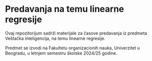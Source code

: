 # Predavanja na temu linearne regresije

Ovaj repozitorijum sadrži materijale za časove predavanja iz predmeta Veštačka inteligencija, na temu linearne regresije.

Predmet se izvodi na Fakultetu organizacionih nauka, Univerzitet u Beogradu, u letnjem semestru školske 2024/25 godine.
